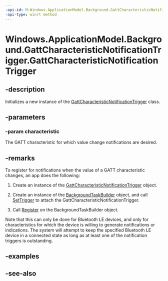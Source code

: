 ----api-id: M:Windows.ApplicationModel.Background.GattCharacteristicNotificationTrigger.#ctor(Windows.Devices.Bluetooth.GenericAttributeProfile.GattCharacteristic)
-api-type: winrt method
---<!-- Method syntaxpublic GattCharacteristicNotificationTrigger(Windows.Devices.Bluetooth.GenericAttributeProfile.GattCharacteristic characteristic)--># Windows.ApplicationModel.Background.GattCharacteristicNotificationTrigger.GattCharacteristicNotificationTrigger## -descriptionInitializes a new instance of the [GattCharacteristicNotificationTrigger](gattcharacteristicnotificationtrigger.md) class.## -parameters### -param characteristicThe GATT characteristic for which value change notifications are desired.## -remarksTo register for notifications when the value of a GATT characteristic changes, an app does the following:1. Create an instance of the [GattCharacteristicNotificationTrigger](gattcharacteristicnotificationtrigger.md) object.2. Create an instance of the [BackgroundTaskBuilder](backgroundtaskbuilder.md) object, and call [SetTrigger](backgroundtaskbuilder_settrigger.md) to attach the GattCharacteristicNotificationTrigger.3. Call [Register](backgroundtaskbuilder_register.md) on the BackgroundTaskBuilder object.Note that this can only be done for Bluetooth LE devices, and only for characteristics for which the device is willing to generate notifications or indications. The system will attempt to keep the specified Bluetooth LE device in a connected state as long as at least one of the notification triggers is outstanding.## -examples## -see-also